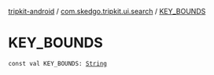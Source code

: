 [tripkit-android](../index.md) / [com.skedgo.tripkit.ui.search](index.md) / [KEY_BOUNDS](./-k-e-y_-b-o-u-n-d-s.md)

# KEY_BOUNDS

`const val KEY_BOUNDS: `[`String`](https://kotlinlang.org/api/latest/jvm/stdlib/kotlin/-string/index.html)